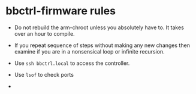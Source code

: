 # bbctrl-firmware rules
- Do not rebuild the arm-chroot unless you absolutely have to. It takes over an hour to compile.

- If you repeat sequence of steps without making any new changes then examine if you are in a nonsensical loop or infinite recursion.

- Use `ssh bbctrl.local` to access the controller.
- Use `lsof` to check ports
- 
